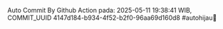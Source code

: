 Auto Commit By Github Action pada: 2025-05-11 19:38:41 WIB, COMMIT_UUID 4147d184-b934-4f52-b2f0-96aa69d160d8 #autohijau🗿
